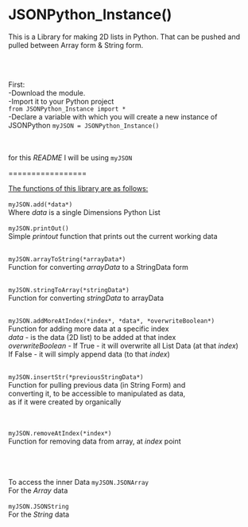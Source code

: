 # JSONPython_Instance()

This is a Library for making 2D lists in Python. That can be pushed and pulled between Array form & String form.

<br>
<br>

First:
<br>
-Download the module.
<br>
-Import it to your Python project
<br>
```from JSONPython_Instance import *```
<br>
-Declare a variable with which you will create a new instance of JSONPython
```myJSON = JSONPython_Instance() ```

<br><br>
for this *README* I will be using ```myJSON```

=================

<u>The functions of this library are as follows:</u>
<br><br>
```myJSON.add(*data*)```
<br>
Where _data_ is a single Dimensions Python List
<br><br>
```myJSON.printOut()```
<br>
Simple _printout_ function that prints out the current working data
<br><br>

```myJSON.arrayToString(*arrayData*)``` 
<br>
Function for converting _arrayData_ to a StringData form
<br><br>

```myJSON.stringToArray(*stringData*)```
<br>
Function for converting _stringData_ to arrayData
<br><br>

```myJSON.addMoreAtIndex(*index*, *data*, *overwriteBoolean*)```
<br>
Function for adding more data at a specific index
<br>
_data_ - is the data (2D list) to be added at that index
<br>
_overwriteBoolean_ - If True - it will overwrite all List Data (at that *index*)
<br>
If False - it will simply append data (to that *index*)
<br><br>

```myJSON.insertStr(*previousStringData*)```
<br>
Function for pulling previous data (in String Form) and<br> 
converting it, to be accessible to manipulated as data,<br> 
as if it were created by organically<br>
<br><br>

```myJSON.removeAtIndex(*index*)```
<br>
Function for removing data from array, at 
_index_ point

<br><br>
<br>
To access the inner Data
```myJSON.JSONArray```
<br>
For the _Array_ data
<br><br>
```myJSON.JSONString```
<br>
For the _String_ data

<br><br><br>



